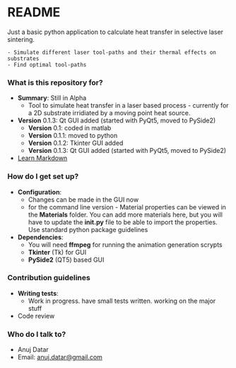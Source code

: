 # README #

Just a basic python application to calculate heat transfer in selective laser sintering.

    - Simulate different laser tool-paths and their thermal effects on substrates
    - Find optimal tool-paths

### What is this repository for? ###

* __Summary__: Still in Alpha
    - Tool to simulate heat transfer in a laser based process - currently for a 2D substrate irridiated by a moving point heat source.
* __Version__ 0.1.3: Qt GUI added (started with PyQt5, moved to PySide2) 
    - __Version__ 0.1: coded in matlab
    - __Version__ 0.1.1: moved to python
    - __Version__ 0.1.2: Tkinter GUI added
    - __Version__ 0.1.3: Qt GUI added (started with PyQt5, moved to PySide2)
* [Learn Markdown](https://bitbucket.org/tutorials/markdowndemo)


### How do I get set up? ###

* __Configuration__:
    - Changes can be made in the GUI now
    - for the command line version - Material properties can be viewed in the **Materials** folder. You can add more materials here, but you will have to update the **__init__.py** file to be able to import the properties. Use standard python package guidelines
* __Dependencies__:
    - You will need **ffmpeg** for running the animation generation scrypts
    - **Tkinter** (Tk) for GUI
    - **PySide2** (QT5) based GUI


### Contribution guidelines ###

* __Writing tests__:
    - Work in progress. have small tests written. working on the major stuff
* Code review


### Who do I talk to? ###

* Anuj Datar
* Email: [anuj.datar@gmail.com](mailto:anuj.datar@gmail.com)
